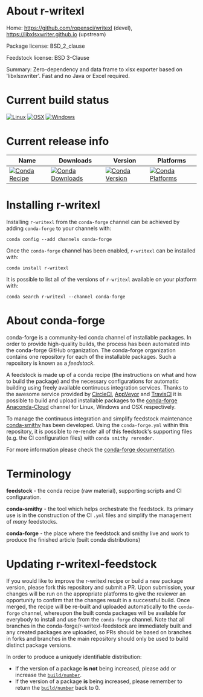 About r-writexl
===============

Home: https://github.com/ropensci/writexl (devel), https://libxlsxwriter.github.io (upstream)

Package license: BSD_2_clause

Feedstock license: BSD 3-Clause

Summary: Zero-dependency and data frame to xlsx exporter based on 'libxlsxwriter'. Fast and no Java or Excel required.



Current build status
====================

[![Linux](https://img.shields.io/circleci/project/github/conda-forge/r-writexl-feedstock/master.svg?label=Linux)](https://circleci.com/gh/conda-forge/r-writexl-feedstock)
[![OSX](https://img.shields.io/travis/conda-forge/r-writexl-feedstock/master.svg?label=macOS)](https://travis-ci.org/conda-forge/r-writexl-feedstock)
[![Windows](https://img.shields.io/appveyor/ci/conda-forge/r-writexl-feedstock/master.svg?label=Windows)](https://ci.appveyor.com/project/conda-forge/r-writexl-feedstock/branch/master)

Current release info
====================

| Name | Downloads | Version | Platforms |
| --- | --- | --- | --- |
| [![Conda Recipe](https://img.shields.io/badge/recipe-r--writexl-green.svg)](https://anaconda.org/conda-forge/r-writexl) | [![Conda Downloads](https://img.shields.io/conda/dn/conda-forge/r-writexl.svg)](https://anaconda.org/conda-forge/r-writexl) | [![Conda Version](https://img.shields.io/conda/vn/conda-forge/r-writexl.svg)](https://anaconda.org/conda-forge/r-writexl) | [![Conda Platforms](https://img.shields.io/conda/pn/conda-forge/r-writexl.svg)](https://anaconda.org/conda-forge/r-writexl) |

Installing r-writexl
====================

Installing `r-writexl` from the `conda-forge` channel can be achieved by adding `conda-forge` to your channels with:

```
conda config --add channels conda-forge
```

Once the `conda-forge` channel has been enabled, `r-writexl` can be installed with:

```
conda install r-writexl
```

It is possible to list all of the versions of `r-writexl` available on your platform with:

```
conda search r-writexl --channel conda-forge
```


About conda-forge
=================

conda-forge is a community-led conda channel of installable packages.
In order to provide high-quality builds, the process has been automated into the
conda-forge GitHub organization. The conda-forge organization contains one repository
for each of the installable packages. Such a repository is known as a *feedstock*.

A feedstock is made up of a conda recipe (the instructions on what and how to build
the package) and the necessary configurations for automatic building using freely
available continuous integration services. Thanks to the awesome service provided by
[CircleCI](https://circleci.com/), [AppVeyor](https://www.appveyor.com/)
and [TravisCI](https://travis-ci.org/) it is possible to build and upload installable
packages to the [conda-forge](https://anaconda.org/conda-forge)
[Anaconda-Cloud](https://anaconda.org/) channel for Linux, Windows and OSX respectively.

To manage the continuous integration and simplify feedstock maintenance
[conda-smithy](https://github.com/conda-forge/conda-smithy) has been developed.
Using the ``conda-forge.yml`` within this repository, it is possible to re-render all of
this feedstock's supporting files (e.g. the CI configuration files) with ``conda smithy rerender``.

For more information please check the [conda-forge documentation](https://conda-forge.org/docs/).

Terminology
===========

**feedstock** - the conda recipe (raw material), supporting scripts and CI configuration.

**conda-smithy** - the tool which helps orchestrate the feedstock.
                   Its primary use is in the construction of the CI ``.yml`` files
                   and simplify the management of *many* feedstocks.

**conda-forge** - the place where the feedstock and smithy live and work to
                  produce the finished article (built conda distributions)


Updating r-writexl-feedstock
============================

If you would like to improve the r-writexl recipe or build a new
package version, please fork this repository and submit a PR. Upon submission,
your changes will be run on the appropriate platforms to give the reviewer an
opportunity to confirm that the changes result in a successful build. Once
merged, the recipe will be re-built and uploaded automatically to the
`conda-forge` channel, whereupon the built conda packages will be available for
everybody to install and use from the `conda-forge` channel.
Note that all branches in the conda-forge/r-writexl-feedstock are
immediately built and any created packages are uploaded, so PRs should be based
on branches in forks and branches in the main repository should only be used to
build distinct package versions.

In order to produce a uniquely identifiable distribution:
 * If the version of a package **is not** being increased, please add or increase
   the [``build/number``](https://conda.io/docs/user-guide/tasks/build-packages/define-metadata.html#build-number-and-string).
 * If the version of a package **is** being increased, please remember to return
   the [``build/number``](https://conda.io/docs/user-guide/tasks/build-packages/define-metadata.html#build-number-and-string)
   back to 0.
